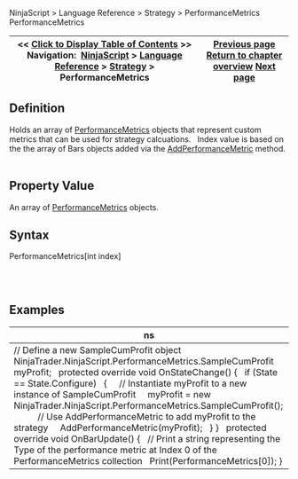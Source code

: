 ﻿
NinjaScript \> Language Reference \> Strategy \> PerformanceMetrics
PerformanceMetrics

| \<\< [Click to Display Table of Contents](strategy_performancemetrics.md) \>\> **Navigation:**     [NinjaScript](ninjascript-1.md) \> [Language Reference](language_reference_wip-1.md) \> [Strategy](strategy-1.md) \> PerformanceMetrics | [Previous page](orderfillresolutionvalue-1.md) [Return to chapter overview](strategy-1.md) [Next page](strategy_plots-1.md) |
| --- | --- |

## Definition
Holds an array of [PerformanceMetrics](performancemetrics-1.md) objects that represent custom metrics that can be used for strategy calcuations.
 
Index value is based on the the array of Bars objects added via the [AddPerformanceMetric](addperformancemetric-1.md) method. 
 
## Property Value
An array of [PerformanceMetrics](performancemetrics-1.md) objects.
 
## Syntax
PerformanceMetrics\[int index]
## 
 
## Examples
| ns |
| --- |
| // Define a new SampleCumProfit object NinjaTrader.NinjaScript.PerformanceMetrics.SampleCumProfit myProfit;   protected override void OnStateChange() {    if (State \=\= State.Configure)    {      // Instantiate myProfit to a new instance of SampleCumProfit      myProfit \= new NinjaTrader.NinjaScript.PerformanceMetrics.SampleCumProfit();             // Use AddPerformanceMetric to add myProfit to the strategy      AddPerformanceMetric(myProfit);    } }   protected override void OnBarUpdate() {    // Print a string representing the Type of the performance metric at Index 0 of the PerformanceMetrics collection    Print(PerformanceMetrics\[0]); } |

